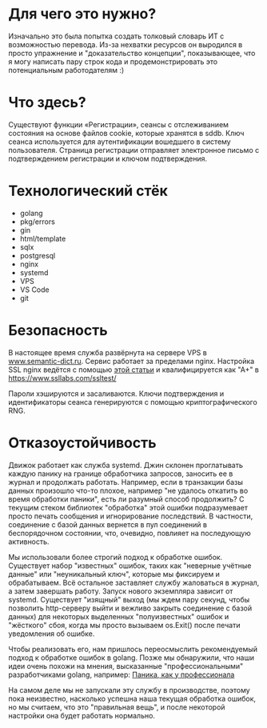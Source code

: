 # Для чего это нужно?

Изначально это была попытка создать толковый словарь ИТ с возможностью перевода. 
Из-за нехватки ресурсов он выродился в просто упражнение и "доказательство концепции", показывающее, что я могу написать пару строк кода и продемонстрировать это потенциальным работодателям :) 

# Что здесь? 

Существуют функции «Регистрации», сеансы с отслеживанием состояния на основе файлов cookie, которые хранятся в sddb. 
Ключ сеанса используется для аутентификации вошедшего в систему пользователя. Страница регистрации отправляет электронное письмо с подтверждением
регистрации и ключом подтверждения. 

# Технологический стёк

- golang
- pkg/errors
- gin
- html/template
- sqlx
- postgresql
- nginx
- systemd
- VPS
- VS Code
- git

# Безопасность

В настоящее время служба развёрнута на сервере VPS в www.semantic-dict.ru. Сервис работает за пределами nginx. 
Настройка SSL nginx ведётся с помощью [этой статьи](https://habr.com/ru/post/325230/)
и квалифицируется как "А+" в https://www.ssllabs.com/ssltest/ 

Пароли хэшируются и засаливаются. Ключи подтверждения и идентификаторы сеанса генерируются с помощью криптографического RNG.

# Отказоустойчивость

Движок работает как служба systemd. Джин склонен проглатывать каждую панику на границе обработчика запросов, заносить
ее в журнал и продолжать работать. Например, если в транзакции базы данных произошло что-то плохое, например
"не удалось откатить во время обработки паники", есть ли разумный способ продолжить? С текущим стеком библиотек
"обработка" этой ошибки подразумевает просто печать сообщения и игнорирование последствий. В частности, соединение с базой
данных вернется в пул соединений в беспорядочном состоянии, что, очевидно, повлияет на последующую активность. 

Мы использовали более строгий подход к обработке ошибок. Существует набор "известных" ошибок, таких как "неверные учётные данные" или
"неуникальный ключ", которые мы фиксируем и обрабатываем. Всё остальное заставляет службу жаловаться в журнал, а затем завершать работу. Запуск нового экземпляра зависит от systemd. Существует "изящный" выход (мы ждем пару секунд, чтобы позволить http-серверу выйти и вежливо закрыть соединение с базой данных) для некоторых выделенных "полуизвестных" ошибок и "жёсткого" сбоя, когда мы просто вызываем os.Exit() после печати уведомления об ошибке. 

Чтобы реализовать его, нам пришлось переосмыслить рекомендуемый подход к обработке ошибок в golang. Позже мы обнаружили, что наши
идеи очень похожи на мнения, высказанные "профессиональными" разработчиками golang, например: [Паника, как у профессионала](https://hackernoon.com/panic-like-a-pro-89044d5a2d35)

На самом деле мы не запускали эту службу в производстве, поэтому пока неизвестно, насколько успешна наша текущая обработка ошибок,
но мы считаем, что это "правильная вещь", и после некоторой настройки она будет работать нормально. 



